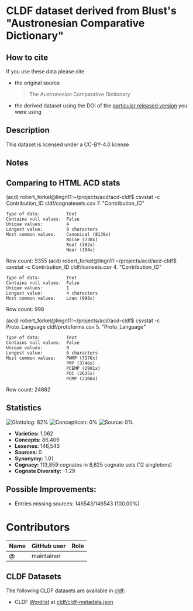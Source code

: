 # CLDF dataset derived from Blust's "Austronesian Comparative Dictionary"

## How to cite

If you use these data please cite
- the original source
  > The Austronesian Comparative Dictionary
- the derived dataset using the DOI of the [particular released version](../../releases/) you were using

## Description


This dataset is licensed under a CC-BY-4.0 license

## Notes

## Comparing to HTML ACD stats

(acd) robert_forkel@lingn11:~/projects/acd/acd-cldf$ csvstat -c Contribution_ID cldf/cognatesets.csv 
  7. "Contribution_ID"

	Type of data:          Text
	Contains null values:  False
	Unique values:         4
	Longest value:         9 characters
	Most common values:    Canonical (8139x)
	                       Noise (730x)
	                       Root (302x)
	                       Near (184x)

Row count: 9355
(acd) robert_forkel@lingn11:~/projects/acd/acd-cldf$ csvstat -c Contribution_ID cldf/loansets.csv 
  4. "Contribution_ID"

	Type of data:          Text
	Contains null values:  False
	Unique values:         1
	Longest value:         4 characters
	Most common values:    Loan (998x)

Row count: 998





(acd) robert_forkel@lingn11:~/projects/acd/acd-cldf$ csvstat -c Proto_Language cldf/protoforms.csv 
  5. "Proto_Language"

	Type of data:          Text
	Contains null values:  False
	Unique values:         9
	Longest value:         6 characters
	Most common values:    PWMP (7376x)
	                       PMP (3746x)
	                       PCEMP (2991x)
	                       POC (2635x)
	                       PCMP (2166x)

Row count: 24862




## Statistics


![Glottolog: 82%](https://img.shields.io/badge/Glottolog-82%25-yellowgreen.svg "Glottolog: 82%")
![Concepticon: 0%](https://img.shields.io/badge/Concepticon-0%25-red.svg "Concepticon: 0%")
![Source: 0%](https://img.shields.io/badge/Source-0%25-red.svg "Source: 0%")

- **Varieties:** 1,062
- **Concepts:** 86,409
- **Lexemes:** 146,543
- **Sources:** 0
- **Synonymy:** 1.01
- **Cognacy:** 113,859 cognates in 8,625 cognate sets (12 singletons)
- **Cognate Diversity:** -1.29

## Possible Improvements:



- Entries missing sources: 146543/146543 (100.00%)

# Contributors

Name | GitHub user | Role
--- | --- | ---
 | @ | maintainer




## CLDF Datasets

The following CLDF datasets are available in [cldf](cldf):

- CLDF [Wordlist](https://github.com/cldf/cldf/tree/master/modules/Wordlist) at [cldf/cldf-metadata.json](cldf/cldf-metadata.json)